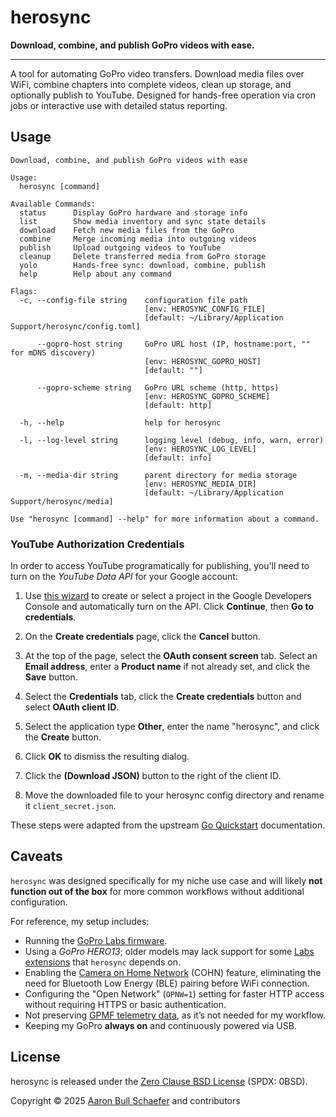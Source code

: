 # herosync

**Download, combine, and publish GoPro videos with ease.**

---

A tool for automating GoPro video transfers. Download media files over WiFi,
combine chapters into complete videos, clean up storage, and optionally publish
to YouTube. Designed for hands-free operation via cron jobs or interactive use
with detailed status reporting.

## Usage

```
Download, combine, and publish GoPro videos with ease

Usage:
  herosync [command]

Available Commands:
  status      Display GoPro hardware and storage info
  list        Show media inventory and sync state details
  download    Fetch new media files from the GoPro
  combine     Merge incoming media into outgoing videos
  publish     Upload outgoing videos to YouTube
  cleanup     Delete transferred media from GoPro storage
  yolo        Hands-free sync: download, combine, publish
  help        Help about any command

Flags:
  -c, --config-file string    configuration file path
                              [env: HEROSYNC_CONFIG_FILE]
                              [default: ~/Library/Application Support/herosync/config.toml]

      --gopro-host string     GoPro URL host (IP, hostname:port, "" for mDNS discovery)
                              [env: HEROSYNC_GOPRO_HOST]
                              [default: ""]

      --gopro-scheme string   GoPro URL scheme (http, https)
                              [env: HEROSYNC_GOPRO_SCHEME]
                              [default: http]

  -h, --help                  help for herosync

  -l, --log-level string      logging level (debug, info, warn, error)
                              [env: HEROSYNC_LOG_LEVEL]
                              [default: info]

  -m, --media-dir string      parent directory for media storage
                              [env: HEROSYNC_MEDIA_DIR]
                              [default: ~/Library/Application Support/herosync/media]

Use "herosync [command] --help" for more information about a command.
```

### YouTube Authorization Credentials

In order to access YouTube programatically for publishing, you'll need to turn
on the _YouTube Data API_ for your Google account:

1. Use [this wizard](https://console.developers.google.com/start/api?id=youtube)
   to create or select a project in the Google Developers Console and
   automatically turn on the API. Click **Continue**, then **Go to
   credentials**.

2. On the **Create credentials** page, click the **Cancel** button.

3. At the top of the page, select the **OAuth consent screen** tab. Select an
   **Email address**, enter a **Product name** if not already set, and click the
   **Save** button.

4. Select the **Credentials** tab, click the **Create credentials** button and
   select **OAuth client ID**.

5. Select the application type **Other**, enter the name "herosync", and click
   the **Create** button.

6. Click **OK** to dismiss the resulting dialog.

7. Click the **(Download JSON)** button to the right of the client ID.

8. Move the downloaded file to your herosync config directory and rename it
   `client_secret.json`.

These steps were adapted from the upstream
[Go Quickstart](https://developers.google.com/youtube/v3/quickstart/go)
documentation.

## Caveats

`herosync` was designed specifically for my niche use case and will likely **not
function out of the box** for more common workflows without additional
configuration.

For reference, my setup includes:

- Running the [GoPro Labs firmware](https://gopro.com/en/us/info/gopro-labs).
- Using a _GoPro HERO13_; older models may lack support for some
  [Labs extensions](https://gopro.github.io/labs/control/extensions/) that
  `herosync` depends on.
- Enabling the
  [Camera on Home Network](https://gopro.github.io/OpenGoPro/ble/features/cohn.html)
  (COHN) feature, eliminating the need for Bluetooth Low Energy (BLE) pairing
  before WiFi connection.
- Configuring the "Open Network" (`OPNW=1`) setting for faster HTTP access
  without requiring HTTPS or basic authentication.
- Not preserving [GPMF telemetry data](https://gopro.github.io/gpmf-parser/), as
  it’s not needed for my workflow.
- Keeping my GoPro **always on** and continuously powered via USB.

## License

herosync is released under the [Zero Clause BSD License][LICENSE] (SPDX: 0BSD).

Copyright &copy; 2025 [Aaron Bull Schaefer][EMAIL] and contributors

[LICENSE]: https://github.com/EarthmanMuons/herosync/blob/main/LICENSE
[EMAIL]: mailto:aaron@elasticdog.com
